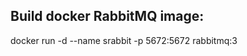 Build docker RabbitMQ image:
----------------------------

docker run -d --name srabbit -p 5672:5672 rabbitmq:3